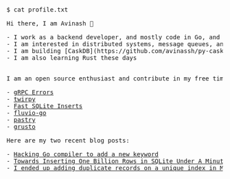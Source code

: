 <pre>
$ cat profile.txt

Hi there, I am Avinash 👋

- I work as a backend developer, and mostly code in Go, and Python
- I am interested in distributed systems, message queues, and messaging infrastructure in general
- I am building [CaskDB](https://github.com/avinassh/py-caskdb) which is an educational project to teach writing a key value store from scratch
- I am also learning Rust these days
<!-- - Here is my <a href="https://avi.im/resume.pdf">resume</a> -->

I am an open source enthusiast and contribute in my free time. Following projects are my current focus:

- <a href="https://github.com/avinassh/grpc-errors">gRPC Errors</a>
- <a href="https://github.com/verloop/twirpy">twirpy</a>
- <a href="https://github.com/avinassh/fast-sqlite3-inserts">Fast SQLite Inserts</a>
- <a href="https://github.com/avinassh/fluvio-go">fluvio-go</a>
- <a href="https://github.com/avinassh/pastry">pastry</a>
- <a href="https://github.com/avinassh/grusto">grusto</a>

Here are my two recent blog posts:

- <a href="https://avi.im/blag/2021/rc-day-24/" rel="nofollow">Hacking Go compiler to add a new keyword</a>
- <a href="https://avi.im/blag/2021/fast-sqlite-inserts/" rel="nofollow">Towards Inserting One Billion Rows in SQLite Under A Minute</a>
- <a href="https://avi.im/blag/2021/mongo-dupes-in-unique-index/" rel="nofollow">I ended up adding duplicate records on a unique index in MongoDB</a>
</pre>
